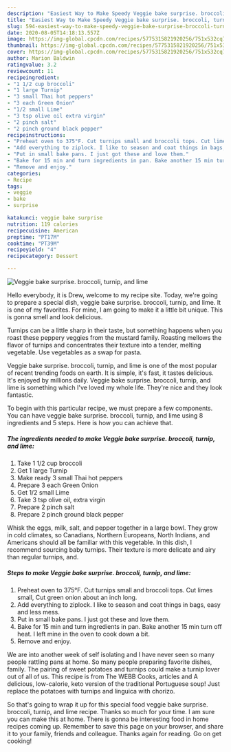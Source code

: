 ```yaml
---
description: "Easiest Way to Make Speedy Veggie bake surprise. broccoli, turnip, and lime"
title: "Easiest Way to Make Speedy Veggie bake surprise. broccoli, turnip, and lime"
slug: 594-easiest-way-to-make-speedy-veggie-bake-surprise-broccoli-turnip-and-lime
date: 2020-08-05T14:18:13.557Z
image: https://img-global.cpcdn.com/recipes/5775315821920256/751x532cq70/veggie-bake-surprise-broccoli-turnip-and-lime-recipe-main-photo.jpg
thumbnail: https://img-global.cpcdn.com/recipes/5775315821920256/751x532cq70/veggie-bake-surprise-broccoli-turnip-and-lime-recipe-main-photo.jpg
cover: https://img-global.cpcdn.com/recipes/5775315821920256/751x532cq70/veggie-bake-surprise-broccoli-turnip-and-lime-recipe-main-photo.jpg
author: Marion Baldwin
ratingvalue: 3.2
reviewcount: 11
recipeingredient:
- "1 1/2 cup broccoli"
- "1 large Turnip"
- "3 small Thai hot peppers"
- "3 each Green Onion"
- "1/2 small Lime"
- "3 tsp olive oil extra virgin"
- "2 pinch salt"
- "2 pinch ground black pepper"
recipeinstructions:
- "Preheat oven to 375°F. Cut turnips small and broccoli tops. Cut limes small, Cut green onion about an inch long."
- "Add everything to ziplock. I like to season and coat things in bags, easy and less mess."
- "Put in small bake pans. I just got these and love them."
- "Bake for 15 min and turn ingredients in pan. Bake another 15 min turn off heat. I left mine in the oven to cook down a bit."
- "Remove and enjoy."
categories:
- Recipe
tags:
- veggie
- bake
- surprise

katakunci: veggie bake surprise 
nutrition: 119 calories
recipecuisine: American
preptime: "PT17M"
cooktime: "PT39M"
recipeyield: "4"
recipecategory: Dessert

---
```



![Veggie bake surprise. broccoli, turnip, and lime](https://img-global.cpcdn.com/recipes/5775315821920256/751x532cq70/veggie-bake-surprise-broccoli-turnip-and-lime-recipe-main-photo.jpg)

Hello everybody, it is Drew, welcome to my recipe site. Today, we're going to prepare a special dish, veggie bake surprise. broccoli, turnip, and lime. It is one of my favorites. For mine, I am going to make it a little bit unique. This is gonna smell and look delicious.

Turnips can be a little sharp in their taste, but something happens when you roast these peppery veggies from the mustard family. Roasting mellows the flavor of turnips and concentrates their texture into a tender, melting vegetable. Use vegetables as a swap for pasta.

Veggie bake surprise. broccoli, turnip, and lime is one of the most popular of recent trending foods on earth. It is simple, it's fast, it tastes delicious. It's enjoyed by millions daily. Veggie bake surprise. broccoli, turnip, and lime is something which I've loved my whole life. They're nice and they look fantastic.


To begin with this particular recipe, we must prepare a few components. You can have veggie bake surprise. broccoli, turnip, and lime using 8 ingredients and 5 steps. Here is how you can achieve that.

<!--inarticleads1-->

##### The ingredients needed to make Veggie bake surprise. broccoli, turnip, and lime:

1. Take 1 1/2 cup broccoli
1. Get 1 large Turnip
1. Make ready 3 small Thai hot peppers
1. Prepare 3 each Green Onion
1. Get 1/2 small Lime
1. Take 3 tsp olive oil, extra virgin
1. Prepare 2 pinch salt
1. Prepare 2 pinch ground black pepper


Whisk the eggs, milk, salt, and pepper together in a large bowl. They grow in cold climates, so Canadians, Northern Europeans, North Indians, and Americans should all be familiar with this vegetable. In this dish, I recommend sourcing baby turnips. Their texture is more delicate and airy than regular turnips, and. 

<!--inarticleads2-->

##### Steps to make Veggie bake surprise. broccoli, turnip, and lime:

1. Preheat oven to 375°F. Cut turnips small and broccoli tops. Cut limes small, Cut green onion about an inch long.
1. Add everything to ziplock. I like to season and coat things in bags, easy and less mess.
1. Put in small bake pans. I just got these and love them.
1. Bake for 15 min and turn ingredients in pan. Bake another 15 min turn off heat. I left mine in the oven to cook down a bit.
1. Remove and enjoy.


We are into another week of self isolating and I have never seen so many people rattling pans at home. So many people preparing favorite dishes, family. The pairing of sweet potatoes and turnips could make a turnip lover out of all of us. This recipe is from The WEBB Cooks, articles and A delicious, low-calorie, keto version of the traditional Portuguese soup! Just replace the potatoes with turnips and linguica with chorizo. 

So that's going to wrap it up for this special food veggie bake surprise. broccoli, turnip, and lime recipe. Thanks so much for your time. I am sure you can make this at home. There is gonna be interesting food in home recipes coming up. Remember to save this page on your browser, and share it to your family, friends and colleague. Thanks again for reading. Go on get cooking!
